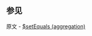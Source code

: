 ## 参见

原文 - [$setEquals (aggregation)]( https://docs.mongodb.com/manual/reference/operator/aggregation/setEquals/ )

